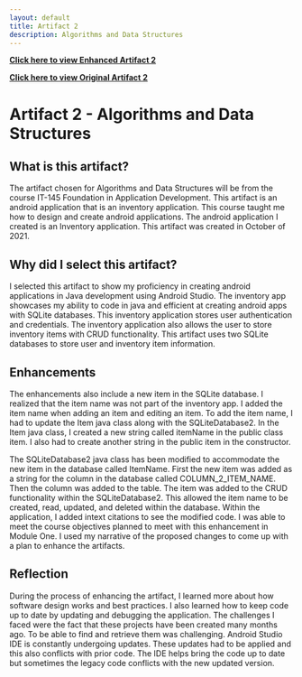 ```yaml
---
layout: default
title: Artifact 2
description: Algorithms and Data Structures
---
```


[**Click here to view Enhanced Artifact 2**](https://github.com/Matt87c/Matt87c.github.io/tree/main/Artifacts/artifact2/InventoryApp)

[**Click here to view Original Artifact 2**](https://github.com/Matt87c/Matt87c.github.io/tree/main/originalArtifact2)

# Artifact 2 - Algorithms and Data Structures
## What is this artifact?
The artifact chosen for Algorithms and Data Structures will be from the course IT-145 Foundation in Application Development. This artifact is an android application that is an inventory application. This course taught me how to design and create android applications.  The android application I created is an Inventory application.  This artifact was created in October of 2021.

## Why did I select this artifact?
I selected this artifact to show my proficiency in creating android applications in Java development using Android Studio.  The inventory app showcases my ability to code in java and efficient at creating android apps with SQLite databases.  This inventory application stores user authentication and credentials. The inventory application also allows the user to store inventory items with CRUD functionality. This artifact uses two SQLite databases to store user and inventory item information. 

## Enhancements
The enhancements also include a new item in the SQLite database.  I realized that the item name was not part of the inventory app.  I added the item name when adding an item and editing an item.  To add the item name, I had to update the Item java class along with the SQLiteDatabase2.  In the Item java class, I created a new string called itemName in the public class item. I also had to create another string in the public item in the constructor.    

The SQLiteDatabase2 java class has been modified to accommodate the new item in the database called ItemName.  First the new item was added as a string for the column in the database called COLUMN_2_ITEM_NAME.  Then the column was added to the table.  The item was added to the CRUD functionality within the SQLiteDatabase2.  This allowed the item name to be created, read, updated, and deleted within the database.  Within the application, I added intext citations to see the modified code.
I was able to meet the course objectives planned to meet with this enhancement in Module One.  I used my narrative of the proposed changes to come up with a plan to enhance the artifacts.  

## Reflection
During the process of enhancing the artifact, I learned more about how software design works and best practices.  I also learned how to keep code up to date by updating and debugging the application.  The challenges I faced were the fact that these projects have been created many months ago.  To be able to find and retrieve them was challenging.  Android Studio IDE is constantly undergoing updates.  These updates had to be applied and this also conflicts with prior code.  The IDE helps bring the code up to date but sometimes the legacy code conflicts with the new updated version. 
